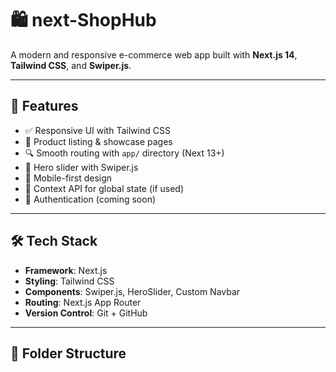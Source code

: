 # 🛍️ next-ShopHub

A modern and responsive e-commerce web app built with **Next.js 14**, **Tailwind CSS**, and **Swiper.js**.

---

## 🚀 Features

- ✅ Responsive UI with Tailwind CSS
- 🛒 Product listing & showcase pages
- 🔍 Smooth routing with `app/` directory (Next 13+)
- 🎥 Hero slider with Swiper.js
- 📱 Mobile-first design
- 🧠 Context API for global state (if used)
- 🔐 Authentication (coming soon)

---

## 🛠️ Tech Stack

- **Framework**: Next.js
- **Styling**: Tailwind CSS
- **Components**: Swiper.js, HeroSlider, Custom Navbar
- **Routing**: Next.js App Router
- **Version Control**: Git + GitHub

---

## 📂 Folder Structure

